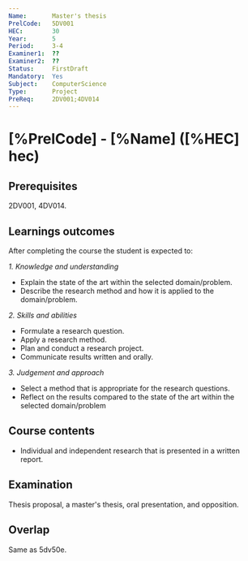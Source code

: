 ```yaml
---
Name:       Master's thesis      
PrelCode:   5DV001
HEC:        30
Year:       5
Period:     3-4
Examiner1:  ??
Examiner2:  ??
Status:     FirstDraft
Mandatory:  Yes
Subject:    ComputerScience
Type:       Project
PreReq:     2DV001;4DV014
---
```


# [%PrelCode] - [%Name] ([%HEC] hec)

## Prerequisites

2DV001, 4DV014.

## Learnings outcomes

After completing the course the student is expected to:

*1. Knowledge and understanding*

- Explain the state of the art within the selected domain/problem.
- Describe the research method and how it is applied to the domain/problem.

*2.	Skills and abilities*

- Formulate a research question.
- Apply a research method.
- Plan and conduct a research project.
- Communicate results written and orally.

*3.	Judgement and approach*

- Select a method that is appropriate for the research questions.
- Reflect on the results compared to the state of the art within the selected domain/problem

## Course contents

- Individual and independent research that is presented in a written report.

## Examination

Thesis proposal, a master's thesis, oral presentation, and opposition.

## Overlap

Same as 5dv50e.